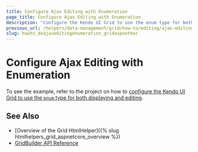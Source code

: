 ```yaml
---
title: Configure Ajax Editing with Enumeration
page_title: Configure Ajax Editing with Enumeration
description: "Configure the Kendo UI Grid to use the enum type for both displaying and editing."
previous_url: /helpers/data-management/grid/how-to/editing/ajax-editing-with-enumration
slug: howto_doajaxeditingenumeration_gridaspnetmvc
---
```


# Configure Ajax Editing with Enumeration

To see the example, refer to the project on how to [configure the Kendo UI Grid to use the `enum` type for both displaying and editing](https://github.com/telerik/ui-for-aspnet-mvc-examples/tree/master/grid/ajax-editing-with-enumration).

## See Also

* [Overview of the Grid HtmlHelper]({% slug htmlhelpers_grid_aspnetcore_overview %})
* [GridBuilder API Reference](https://docs.telerik.com/aspnet-mvc/api/Kendo.Mvc.UI.Fluent/GridBuilder)
